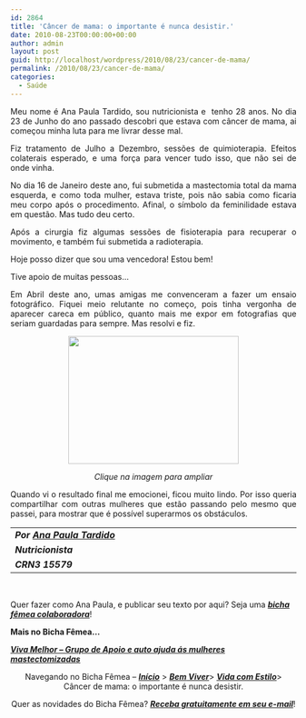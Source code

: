 ```yaml
---
id: 2864
title: 'Câncer de mama: o importante é nunca desistir.'
date: 2010-08-23T00:00:00+00:00
author: admin
layout: post
guid: http://localhost/wordpress/2010/08/23/cancer-de-mama/
permalink: /2010/08/23/cancer-de-mama/
categories:
  - Saúde
---
```

<p style="text-align: justify;">
  Meu nome é Ana Paula Tardido, sou nutricionista e  tenho 28 anos. No dia 23 de Junho do ano passado descobri que estava com câncer de mama, ai começou minha luta para me livrar desse mal.
</p>

<p style="text-align: justify;">
  Fiz tratamento de Julho a Dezembro, sessões de quimioterapia. Efeitos colaterais esperado, e uma força para vencer tudo isso, que não sei de onde vinha.
</p>

<!--more-->

<p style="text-align: justify;">
  No dia 16 de Janeiro deste ano, fui submetida a mastectomia total da mama esquerda, e como toda mulher, estava triste, pois não sabia como ficaria meu corpo após o procedimento. Afinal, o símbolo da feminilidade estava em questão. Mas tudo deu certo.
</p>

<p style="text-align: justify;">
  Após a cirurgia fiz algumas sessões de fisioterapia para recuperar o movimento, e também fui submetida a radioterapia.
</p>

<p style="text-align: justify;">
  Hoje posso dizer que sou uma vencedora! Estou bem!
</p>

<p style="text-align: justify;">
  Tive apoio de muitas pessoas&#8230;
</p>

<p style="text-align: justify;">
  Em Abril deste ano, umas amigas me convenceram a fazer um ensaio fotográfico. Fiquei meio relutante no começo, pois tinha vergonha de aparecer careca em público, quanto mais me expor em fotografias que seriam guardadas para sempre. Mas resolvi e fiz.
</p>

<p style="text-align: center;">
  <a href="http://www.trololodemulher.com.br/blog/wp-content/uploads/2010/08/Ana-Paula-Tardido-Ca-de-Mama.jpg"><img class="size-medium wp-image-5085 aligncenter" title="Ana Paula Tardido - Ca de Mama" src="http://www.trololodemulher.com.br/blog/wp-content/uploads/2010/08/Ana-Paula-Tardido-Ca-de-Mama-300x225.jpg" alt="" width="300" height="225" /></a>
</p>

<p style="text-align: center;">
  <em>Clique na imagem para ampliar</em>
</p>

<p style="text-align: justify;">
  Quando vi o resultado final me emocionei, ficou muito lindo. Por isso queria compartilhar com outras mulheres que estão passando pelo mesmo que passei, para mostrar que é possível superarmos os obstáculos.
</p>

<table border="0" cellspacing="0" cellpadding="0" width="600">
  <tr>
    <td width="600" valign="top">
      <strong><em>Por <a href="http://www.trololodemulher.com.br/category/bicha-femea-colaboradora/ana-paula-tardido/" target="_self">Ana Paula Tardido</a></em></strong>
    </td>
  </tr>
  
  <tr>
    <td width="600" valign="top">
      <strong><em>Nutricionista</em></strong>
    </td>
  </tr>
  
  <tr>
    <td width="600" valign="top">
      <strong><em>CRN3 15579</em></strong>
    </td>
  </tr>
</table>

 

Quer fazer como Ana Paula, e publicar seu texto por aqui? Seja uma **_[bicha fêmea colaboradora](http://www.trololodemulher.com.br/colabore/)_**!

**Mais no Bicha Fêmea&#8230;**

**_<a href="http://www.trololodemulher.com.br/2010/01/11/viva-melhor-grupo-de-apoio-e-auto-ajuda-s-mulheres-mastectomizadas/" target="_self">Viva Melhor &#8211; Grupo de Apoio e auto ajuda ás mulheres mastectomizadas</a>_**

<p style="text-align: center;">
  Navegando no Bicha Fêmea – <strong><em><a href="http://www.trololodemulher.com.br/">Início</a></em></strong> > <a href="http://www.trololodemulher.com.br/bem-viver/" target="_self"><strong><em>Bem</em></strong><strong><em> Viver</em></strong></a>> <a href="http://www.trololodemulher.com.br/category/estilo-de-vida/" target="_self"><strong><em>Vida com Estilo</em></strong></a>> Câncer de mama: o importante é nunca desistir.
</p>

<p style="text-align: center;">
  Quer as novidades do Bicha Fêmea? <strong><em><a href="http://feedburner.google.com/fb/a/mailverify?uri=blogbichafemea&loc=pt_BR">Receba gratuitamente em seu e-mail</a></em></strong>!
</p>